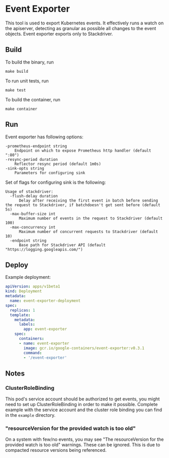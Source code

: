 # Event Exporter

This tool is used to export Kubernetes events. It effectively runs a watch on
the apiserver, detecting as granular as possible all changes to the event
objects. Event exporter exports only to Stackdriver.

## Build

To build the binary, run

```shell
make build
```

To run unit tests, run

```shell
make test
```

To build the container, run

```shell
make container
```

## Run

Event exporter has following options:

```
-prometheus-endpoint string
    Endpoint on which to expose Prometheus http handler (default ":80")
-resync-period duration
    Reflector resync period (default 1m0s)
-sink-opts string
    Parameters for configuring sink
```

Set of flags for configuring sink is the following:

```
Usage of stackdriver:
  -flush-delay duration
      Delay after receiving the first event in batch before sending the request to Stackdriver, if batchdoesn't get sent before (default 5s)
  -max-buffer-size int
      Maximum number of events in the request to Stackdriver (default 100)
  -max-concurrency int
      Maximum number of concurrent requests to Stackdriver (default 10)
  -endpoint string
      Base path for Stackdriver API (default "https://logging.googleapis.com/")
```

## Deploy

Example deployment:

```yaml
apiVersion: apps/v1beta1
kind: Deployment
metadata:
  name: event-exporter-deployment
spec:
  replicas: 1
  template:
    metadata:
      labels:
        app: event-exporter
    spec:
      containers:
      - name: event-exporter
        image: gcr.io/google-containers/event-exporter:v0.3.1
        command:
        - '/event-exporter'
```

## Notes
### ClusterRoleBinding
This pod's service account should be authorized to get events, you
might need to set up ClusterRoleBinding in order to make it possible. Complete
example with the service account and the cluster role binding you can find in
the `example` directory.
### "resourceVersion for the provided watch is too old"
On a system with few/no events, you may see "The resourceVersion for the provided
watch is too old" warnings. These can be ignored. This is due to compacted resource
versions being referenced.
